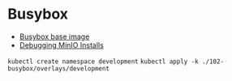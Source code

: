 # Busybox

* [Busybox base image](https://hub.docker.com/_/busybox)
* [Debugging MinIO Installs](https://blog.min.io/debugging-minio-installs/)


`kubectl create namespace development`
`kubectl apply -k ./102-busybox/overlays/development`